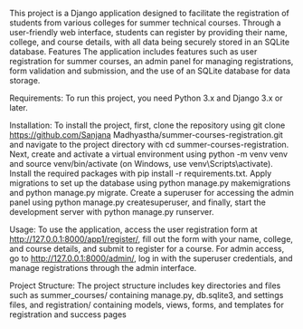 This project is a Django application designed to facilitate the registration of students from various colleges for summer technical courses. Through a user-friendly web interface, students can register by providing their name, college, and course details, with all data being securely stored in an SQLite database.
Features
The application includes features such as user registration for summer courses, an admin panel for managing registrations, form validation and submission, and the use of an SQLite database for data storage.

Requirements:
To run this project, you need Python 3.x and Django 3.x or later.

Installation:
To install the project, first, clone the repository using git clone https://github.com/Sanjana Madhyastha/summer-courses-registration.git and navigate to the project directory with cd summer-courses-registration. Next, create and activate a virtual environment using python -m venv venv and source venv/bin/activate (on Windows, use venv\Scripts\activate). Install the required packages with pip install -r requirements.txt. Apply migrations to set up the database using python manage.py makemigrations and python manage.py migrate. Create a superuser for accessing the admin panel using python manage.py createsuperuser, and finally, start the development server with python manage.py runserver.

Usage:
To use the application, access the user registration form at http://127.0.0.1:8000/app1/register/, fill out the form with your name, college, and course details, and submit to register for a course. For admin access, go to http://127.0.0.1:8000/admin/, log in with the superuser credentials, and manage registrations through the admin interface.

Project Structure:
The project structure includes key directories and files such as summer_courses/ containing manage.py, db.sqlite3, and settings files, and registration/ containing models, views, forms, and templates for registration and success pages
